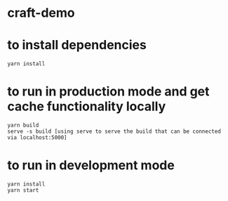 # craft-demo
# to install dependencies
    yarn install

# to run in production mode and get cache functionality locally
    yarn build
    serve -s build [using serve to serve the build that can be connected via localhost:5000]

# to run in development mode
    yarn install
    yarn start
